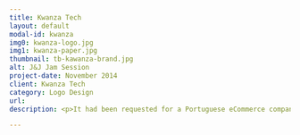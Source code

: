 ```yaml
---
title: Kwanza Tech
layout: default
modal-id: kwanza
img0: kwanza-logo.jpg
img1: kwanza-paper.jpg
thumbnail: tb-kawanza-brand.jpg
alt: J&J Jam Session
project-date: November 2014
client: Kwanza Tech
category: Logo Design
url: 
description: <p>It had been requested for a Portuguese eCommerce company based in Angola to create a logo.</p>

---
```

